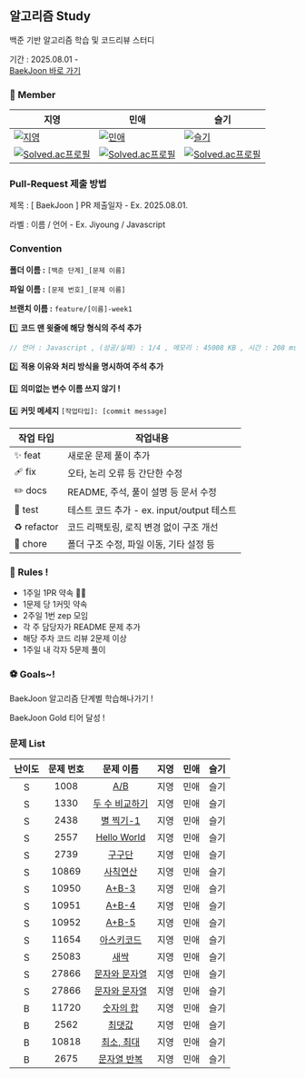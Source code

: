 ## 알고리즘 Study

백준 기반 알고리즘 학습 및 코드리뷰 스터디

기간 : 2025.08.01 -
<br>
[BaekJoon 바로 가기](https://www.acmicpc.net/step)

### 👥 Member

| 지영                                                                                                                   | 민애                                                                                                       | 슬기                                                                                                         |
| ---------------------------------------------------------------------------------------------------------------------- | ---------------------------------------------------------------------------------------------------------- | ------------------------------------------------------------------------------------------------------------ |
| [![지영](https://github.com/ziyoungsRoom.png)](https://github.com/ziyoungsRoom)                                        | [![민애](https://github.com/ydmaad.png)](https://github.com/ydmaad)                                        | [![슬기](https://github.com/Sseulnim.png)](https://github.com/Sseulnim)                                      |
| [![Solved.ac프로필](http://mazassumnida.wtf/api/mini/generate_badge?boj=ziyoungsRoom)](https://solved.ac/ziyoungsRoom) | [![Solved.ac프로필](http://mazassumnida.wtf/api/mini/generate_badge?boj=ydmaad)](https://solved.ac/ydmaad) | [![Solved.ac프로필](http://mazassumnida.wtf/api/mini/generate_badge?boj=Sseul_v)](https://solved.ac/Sseul_v) |

### Pull-Request 제출 방법

제목 : [ BaekJoon ] PR 제출일자 - Ex. 2025.08.01.

라벨 : 이름 / 언어 - Ex. Jiyoung / Javascript

### Convention

**폴더 이름 :** `[백준 단계]_[문제 이름]`

**파일 이름 :** `[문제 번호]_[문제 이름]`

**브랜치 이름 :** `feature/[이름]-week1`
<br>

1️⃣ **코드 맨 윗줄에 해당 형식의 주석 추가**

```js
// 언어 : Javascript , (성공/실패) : 1/4 , 메모리 : 45008 KB , 시간 : 208 ms
```

2️⃣ **적용 이유와 처리 방식을 명시하여 주석 추가**

3️⃣ **의미없는 변수 이름 쓰지 않기 !**

4️⃣ **커밋 메세지** `[작업타입]: [commit message]`

| 작업 타입   | 작업내용                                   |
| ----------- | ------------------------------------------ |
| ✨ feat     | 새로운 문제 풀이 추가                      |
| 🩹 fix      | 오타, 논리 오류 등 간단한 수정             |
| ✏️ docs     | README, 주석, 풀이 설명 등 문서 수정       |
| 🍻 test     | 테스트 코드 추가 - ex. input/output 테스트 |
| ♻️ refactor | 코드 리팩토링, 로직 변경 없이 구조 개선    |
| 🔨 chore    | 폴더 구조 수정, 파일 이동, 기타 설정 등    |

### 📌 Rules !

- 1주일 1PR 약속 💪🏻
- 1문제 당 1커밋 약속
- 2주일 1번 zep 모임
- 각 주 담당자가 README 문제 추가
- 해당 주차 코드 리뷰 2문제 이상
- 1주일 내 각자 5문제 풀이

### ⚽ Goals~!

BaekJoon 알고리즘 단계별 학습해나가기 !

BaekJoon Gold 티어 달성 !

### 문제 List

<table style="margin: auto; border-collapse: collapse;">
  <thead>
    <tr style="text-align: center;">
      <th>난이도</th>
      <th>문제 번호</th>
      <th>문제 이름</th>
      <th>지영</th>
      <th>민애</th>
      <th>슬기</th>
    </tr>
  </thead>
  <tbody>
    <tr style="text-align: center;">
      <td><img src="https://static.solved.ac/tier_small/s1.svg" alt="Sprout" width="16px" /></td>
      <td>1008</td>
      <td><a href="https://www.acmicpc.net/problem/1008">A/B</a></td>
      <td>지영</td>
      <td>민애</td>
      <td>슬기</td>
    </tr>
    <tr style="text-align: center;">
      <td><img src="https://static.solved.ac/tier_small/s1.svg" alt="Sprout" width="16px" /></td>
      <td>1330</td>
      <td><a href="https://www.acmicpc.net/problem/1330">두 수 비교하기</a></td>
      <td>지영</td>
      <td>민애</td>
      <td>슬기</td>
    </tr>
    <tr style="text-align: center;">
      <td><img src="https://static.solved.ac/tier_small/s1.svg" alt="Sprout" width="16px" /></td>
      <td>2438</td>
      <td><a href="https://www.acmicpc.net/problem/2438">별 찍기-1</a></td>
      <td>지영</td>
      <td>민애</td>
      <td>슬기</td>
    </tr>
    <tr style="text-align: center;">
      <td><img src="https://static.solved.ac/tier_small/s1.svg" alt="Sprout" width="16px" /></td>
      <td>2557</td>
      <td><a href="https://www.acmicpc.net/problem/2557">Hello World</a></td>
      <td>지영</td>
      <td>민애</td>
      <td>슬기</td>
    </tr>
    <tr style="text-align: center;">
      <td><img src="https://static.solved.ac/tier_small/s1.svg" alt="Sprout" width="16px" /></td>
      <td>2739</td>
      <td><a href="https://www.acmicpc.net/problem/2739">구구단</a></td>
      <td>지영</td>
      <td>민애</td>
      <td>슬기</td>
    </tr>
    <tr style="text-align: center;">
      <td><img src="https://static.solved.ac/tier_small/s1.svg" alt="Sprout" width="16px" /></td>
      <td>10869</td>
      <td><a href="https://www.acmicpc.net/problem/10869">사칙연산</a></td>
      <td>지영</td>
      <td>민애</td>
      <td>슬기</td>
    </tr>
    <tr style="text-align: center;">
      <td><img src="https://static.solved.ac/tier_small/s1.svg" alt="Sprout" width="16px" /></td>
      <td>10950</td>
      <td><a href="https://www.acmicpc.net/problem/10950">A+B-3</a></td>
      <td>지영</td>
      <td>민애</td>
      <td>슬기</td>
    </tr>
    <tr style="text-align: center;">
      <td><img src="https://static.solved.ac/tier_small/s1.svg" alt="Sprout" width="16px" /></td>
      <td>10951</td>
      <td><a href="https://www.acmicpc.net/problem/10951">A+B-4</a></td>
      <td>지영</td>
      <td>민애</td>
      <td>슬기</td>
    </tr>
    <tr style="text-align: center;">
      <td><img src="https://static.solved.ac/tier_small/s1.svg" alt="Sprout" width="16px" /></td>
      <td>10952</td>
      <td><a href="https://www.acmicpc.net/problem/10952">A+B-5</a></td>
      <td>지영</td>
      <td>민애</td>
      <td>슬기</td>
    </tr>
    <tr style="text-align: center;">
      <td><img src="https://static.solved.ac/tier_small/s1.svg" alt="Sprout" width="16px" /></td>
      <td>11654</td>
      <td><a href="https://www.acmicpc.net/problem/11654">아스키코드</a></td>
      <td>지영</td>
      <td>민애</td>
      <td>슬기</td>
    </tr>
    <tr style="text-align: center;">
      <td><img src="https://static.solved.ac/tier_small/s1.svg" alt="Sprout" width="16px" /></td>
      <td>25083</td>
      <td><a href="https://www.acmicpc.net/problem/25083">새싹</a></td>
      <td>지영</td>
      <td>민애</td>
      <td>슬기</td>
    </tr>
    <tr style="text-align: center;">
      <td><img src="https://static.solved.ac/tier_small/s1.svg" alt="Sprout" width="16px" /></td>
      <td>27866</td>
      <td><a href="https://www.acmicpc.net/problem/27866">문자와 문자열</a></td>
      <td>지영</td>
      <td>민애</td>
      <td>슬기</td>
    </tr>
    <tr style="text-align: center;">
      <td><img src="https://static.solved.ac/tier_small/s1.svg" alt="Sprout" width="16px" /></td>
      <td>27866</td>
      <td><a href="https://www.acmicpc.net/problem/27866">문자와 문자열</a></td>
      <td>지영</td>
      <td>민애</td>
      <td>슬기</td>
    </tr>
    <tr style="text-align: center;">
      <td><img src="https://static.solved.ac/tier_small/2.svg" alt="Bronze IV" width="16px" /></td>
      <td>11720</td>
      <td><a href="https://www.acmicpc.net/problem/11720">숫자의 합</a></td>
      <td>지영</td>
      <td>민애</td>
      <td>슬기</td>
    </tr>
    <tr style="text-align: center;">
      <td><img src="https://static.solved.ac/tier_small/3.svg" alt="Bronze III" width="16px" /></td>
      <td>2562</td>
      <td><a href="https://www.acmicpc.net/problem/2562">최댓값</a></td>
      <td>지영</td>
      <td>민애</td>
      <td>슬기</td>
    </tr>
    <tr style="text-align: center;">
      <td><img src="https://static.solved.ac/tier_small/3.svg" alt="Bronze III" width="16px" /></td>
      <td>10818</td>
      <td><a href="https://www.acmicpc.net/problem/10818">최소, 최대</a></td>
      <td>지영</td>
      <td>민애</td>
      <td>슬기</td>
    </tr>
    <tr style="text-align: center;">
      <td><img src="https://static.solved.ac/tier_small/4.svg" alt="Bronze II" width="16px" /></td>
      <td>2675</td>
      <td><a href="https://www.acmicpc.net/problem/2675">문자열 반복</a></td>
      <td>지영</td>
      <td>민애</td>
      <td>슬기</td>
    </tr>
  </tbody>
</table>
